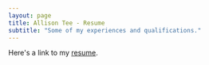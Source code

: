 ```yaml
---
layout: page
title: Allison Tee - Resume
subtitle: "Some of my experiences and qualifications."
---
```

Here's a link to my [resume](https://drive.google.com/file/d/1vzxmAtSSK6nEYQvFpoLw7kdWw_RIzWVU/view?usp=sharing). 
